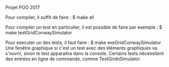 Projet POO 2017

Pour compiler, il suffit de faire :
     	       	 $ make all

Pour compiler un test en particulier, il est possible de faire par exemple :
     	      	 $ make testGridConwaySimulator

Pour executer un des tests, il faut faire :
     	      	 $ make exeGridConwaySimulator
Une fenêtre graphique si c'est un test avec des éléments graphiques va s'ouvrir, sinon le test apparaitra dans la console. Certains tests nécéssitent des entrées en ligne de commande, comme TestGridnSimulator.